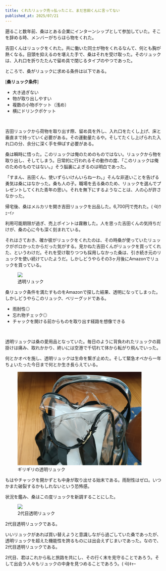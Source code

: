```yaml
---
title: くれたリュック売っ払ったこと、まだ吉田くんに言ってない
published_at: 2025/07/21
---
```


遡ること数年前、桑はとある企業にインターンシップとして参加していた。そこを辞める時、メンバーがちらほら物をくれた。

吉田くんはリュックをくれた。共に働いた同士が物をくれるなんて、何とも胸が熱くなる。目頭を抑えるのを堪えた手で、桑はそれを受け取った。そのリュックは、入れ口を折りたたんで留め具で閉じるタイプのやつであった。
<br>

ところで、桑がリュックに求める条件は以下である。

[**桑リュック条件**]
- 大き過ぎない
- 物が取り出しやすい
- 複数の小物ポケット（浅め）
- 横にドリンクポケット
<br>

吉田リュックから荷物を取り出す際、留め具を外し、入れ口をたくし上げ、床と垂直まで持っていく必要がある。その運動量たるや。そしてたくし上げられた入れ口の分、余分に深く手を伸ばす必要がある。

桑は瞬時に悟った。このリュックは俺のためのものではない。リュックから物を取り出し、そしてしまう。日常的に行われるその動作の度、「このリュックは俺のためのものではない。」そう脳裏によぎるのは明白であった。
<br>

「すまん、吉田くん、使いずらいけんいらねーわ。」そんな非道いことを告げる勇気は桑にはなかった。桑も人の子。職場を去る桑のため、リュックを選んでプレゼントしてくれた青年の思い。それを無下にするようなことは、人の心が許さなかった。

帰宅後、桑はメルカリを開き吉田リュックを出品した。6,700円で売れた。( ᐛ)ｳｪｰｲ⤴︎

利用可能期限が過ぎ、売上ポイントは霧散した。人を思った吉田くんの気持ちだけが、桑の心に今も深く刻まれている。
<br>

それはさておき、確か彼がリュックをくれたのは、その時桑が使っていたリュックがボロかったからだった気がする。見かねた吉田くんがリュックを買ってくれた、というわけだ。それを受け取りつつも採用しなかった桑は、引き続き元のリュックを使い続けていたようだ。しかしどうやらその3ヶ月後にAmazonでリュックを買っている。

<figure>
  <img src='./IMG20250720172057_transparent.jpg' width="400" />
  <figcaption>透明リュック</figcaption>
</figure>

桑リュック条件を満たすものをAmazonで探した結果、透明になってしまった。しかしどうやらこのリュック、ベリーグッドである。
- 雨耐性◎
- 忘れ物チェック◎
- チャックを開ける前からものを取り出す経路を想像できる
<br>

透明リュックは桑の愛用品となっていた。毎日のように背負われたリュックの肩掛けは痛み、取れかかり、終いには空港で千切れて体から転がり飛んでいった。

何とかオペを施し、透明リュックは生命を繋ぎ止めた。そして緊急オペから一年ちょいたった今日まで何とか生き長らえている。

<figure>
  <img src="./IMG20250720172141_backpack_broken.jpg" width="400" />
  <figcaption>ギリギリの透明リュック</figcaption>
</figure>

もはやチャックを開かずとも中身が取り出せる始末である。雨耐性はゼロ。いつかまた破裂するかもしれないという恐怖感。

状況を鑑み、桑はこの度リュックを新調することにした。

<figure>
  <img src='./IMG20250720172210_backpack_new.jpg' width="400" />
  <figcaption>2代目透明リュック</figcaption>
</figure>

2代目透明リュックである。

いいリュックがあれば買い替えようと意識しながら過ごしていた桑であったが、透明リュックを超えた機能性を誇るものには出会えずじまいであった。なので、2代目透明リュックである。

2代目、君はこれから私と旅路を共にし、その行く末を見守ることであろう。そして出会う人々もリュックの中身を見つめることであろう。( ᐛ)ｷｬｰ